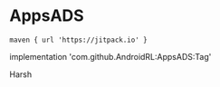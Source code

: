 # AppsADS
	maven { url 'https://jitpack.io' }
 implementation 'com.github.AndroidRL:AppsADS:Tag'
 
 Harsh
 
 
